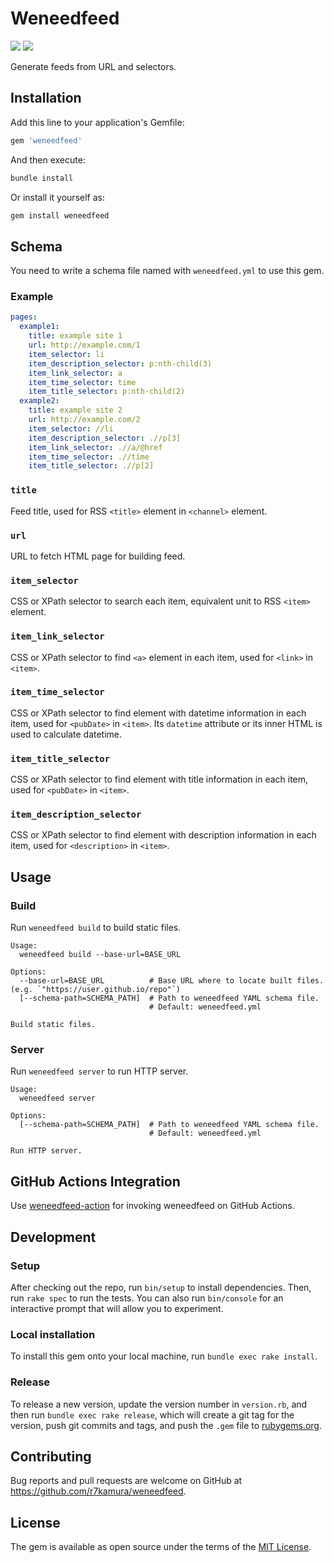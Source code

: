 # Weneedfeed

[![](https://badge.fury.io/rb/weneedfeed.svg)](https://rubygems.org/gems/weneedfeed)
[![](https://github.com/r7kamura/weneedfeed/workflows/test/badge.svg)](https://github.com/r7kamura/weneedfeed/actions?query=workflow%3Atest)

Generate feeds from URL and selectors.

## Installation

Add this line to your application's Gemfile:

```ruby
gem 'weneedfeed'
```

And then execute:

```sh
bundle install
```

Or install it yourself as:

```sh
gem install weneedfeed
```

## Schema

You need to write a schema file named with `weneedfeed.yml` to use this gem.

### Example

```yaml
pages:
  example1:
    title: example site 1
    url: http://example.com/1
    item_selector: li
    item_description_selector: p:nth-child(3)
    item_link_selector: a
    item_time_selector: time
    item_title_selector: p:nth-child(2)
  example2:
    title: example site 2
    url: http://example.com/2
    item_selector: //li
    item_description_selector: .//p[3]
    item_link_selector: .//a/@href
    item_time_selector: .//time
    item_title_selector: .//p[2]
```

### `title`

Feed title, used for RSS `<title>` element in `<channel>` element.

### `url`

URL to fetch HTML page for building feed.

### `item_selector`

CSS or XPath selector to search each item, equivalent unit to RSS `<item>` element.

### `item_link_selector`

CSS or XPath selector to find `<a>` element in each item, used for `<link>` in `<item>`.

### `item_time_selector`

CSS or XPath selector to find element with datetime information in each item, used for `<pubDate>` in `<item>`. Its `datetime` attribute or its inner HTML is used to calculate datetime.

### `item_title_selector`

CSS or XPath selector to find element with title information in each item, used for `<pubDate>` in `<item>`.

### `item_description_selector`

CSS or XPath selector to find element with description information in each item, used for `<description>` in `<item>`.

## Usage

### Build

Run `weneedfeed build` to build static files.

```
Usage:
  weneedfeed build --base-url=BASE_URL

Options:
  --base-url=BASE_URL          # Base URL where to locate built files. (e.g. `"https://user.github.io/repo"`)
  [--schema-path=SCHEMA_PATH]  # Path to weneedfeed YAML schema file.
                               # Default: weneedfeed.yml

Build static files.
```

### Server

Run `weneedfeed server` to run HTTP server.

```
Usage:
  weneedfeed server

Options:
  [--schema-path=SCHEMA_PATH]  # Path to weneedfeed YAML schema file.
                               # Default: weneedfeed.yml

Run HTTP server.
```

## GitHub Actions Integration

Use [weneedfeed-action](https://github.com/r7kamura/weneedfeed-action) for invoking weneedfeed on GitHub Actions.

## Development

### Setup

After checking out the repo, run `bin/setup` to install dependencies. Then, run `rake spec` to run the tests. You can also run `bin/console` for an interactive prompt that will allow you to experiment.

### Local installation

To install this gem onto your local machine, run `bundle exec rake install`.

### Release

To release a new version, update the version number in `version.rb`, and then run `bundle exec rake release`, which will create a git tag for the version, push git commits and tags, and push the `.gem` file to [rubygems.org](https://rubygems.org).

## Contributing

Bug reports and pull requests are welcome on GitHub at https://github.com/r7kamura/weneedfeed.

## License

The gem is available as open source under the terms of the [MIT License](https://opensource.org/licenses/MIT).
